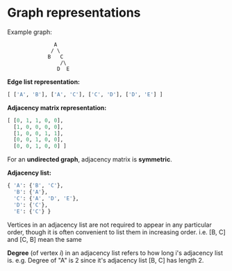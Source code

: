 # Graph representations

Example graph:

                   A
                  / \
                 B   C
                     /\
                    D  E
                    
**Edge list representation:**
```python
[ ['A', 'B'], ['A', 'C'], ['C', 'D'], ['D', 'E'] ]
```

**Adjacency matrix representation:**
```python
[ [0, 1, 1, 0, 0], 
  [1, 0, 0, 0, 0],
  [1, 0, 0, 1, 1],
  [0, 0, 1, 0, 0],
  [0, 0, 1, 0, 0] ]
```
For an **undirected graph**, adjacency matrix is **symmetric**.

**Adjacency list:**

```python
{ 'A': {'B', 'C'},
  'B': {'A'},
  'C': {'A', 'D', 'E'},
  'D': {'C'},
  'E': {'C'} }
```

Vertices in an adjacency list are not required to appear in any particular order, though it is often convenient to list them in increasing order. i.e. [B, C] and [C, B] mean the same

**Degree** (of vertex *i*) in an adjacency list refers to how long i's adjacency list is.
e.g. Degree of "A" is 2 since it's adjacency list [B, C] has length 2.